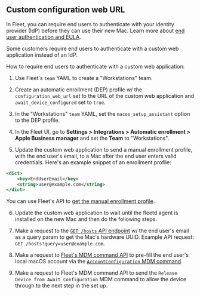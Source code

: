 ## Custom configuration web URL

In Fleet, you can require end users to authenticate with your identity provider (IdP) before they can use their new Mac. Learn more about [end user authentication and EULA](../Using%20Fleet/MDM-macOS-setup-experience.md#end-user-authentication-and-eula).

Some customers require end users to authenticate with a custom web application instead of an IdP.

How to require end users to authenticate with a custom web application:

1. Use Fleet's `team` YAML to create a "Workstations" team.

2. Create an automatic enrollment (DEP) profile w/ the `configuration_web_url` set to the URL of the custom web application and `await_device_configured` set to `true`.

3. In the "Workstations" `team` YAML, set the `macos_setup_assistant` option to the DEP profile.

4. In the Fleet UI, go to **Settings > Integrations > Automatic enrollment > Apple Business manager** and set the **Team** to "Workstations".

5. Update the custom web application to send a manual enrollment profile, with the end user's email, to a Mac after the end user enters valid credentials. Here's an example snippet of an enrollment profile:

```xml
<dict>
	<key>EndUserEmail</key>
	<string>user@example.com</string>
</dict>
```

You can use Fleet's API to [get the manual enrollment profile](https://fleetdm.com/docs/rest-api/rest-api#get-manual-enrollment-profile).

6. Update the custom web application to wait until the fleetd agent is installed on the new Mac and then do the following steps.

7. Make a request to the [`GET /hosts` API endpoint](https://fleetdm.com/docs/rest-api/rest-api#list-hosts) w/ the end user's email as a query param to get the Mac's hardware UUID. Example API request: `GET /hosts?query=user@example.com`.

8. Make a request to [Fleet's MDM command API](https://fleetdm.com/docs/rest-api/rest-api#run-custom-mdm-command) to pre-fill the end user's local macOS account via the [`AccountConfiguration` MDM command](https://developer.apple.com/documentation/devicemanagement/accountconfigurationcommand/command).

9. Make a request to Fleet's MDM command API to send the `Release Device from Await Configuration` MDM command to allow the device through to the next step in the set up.
